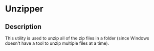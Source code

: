 # Unzipper

## Description

This utility is used to unzip all of the zip files in a folder (since Windows doesn't have a tool to unzip multiple files at a time).